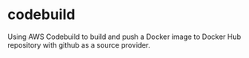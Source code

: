 # codebuild
Using AWS Codebuild to build and push a Docker image to Docker Hub repository with github as a source provider.

